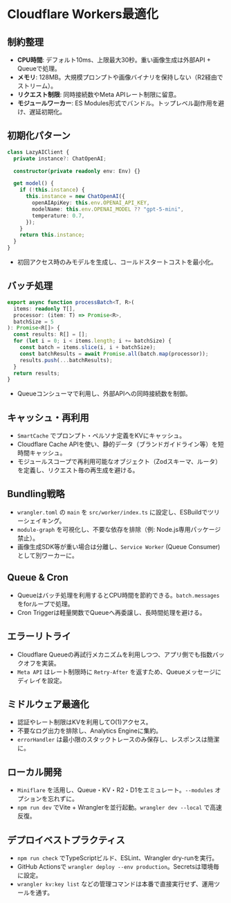 # Cloudflare Workers最適化

## 制約整理
- **CPU時間**: デフォルト10ms、上限最大30秒。重い画像生成は外部API + Queueで処理。
- **メモリ**: 128MB。大規模プロンプトや画像バイナリを保持しない（R2経由でストリーム）。
- **リクエスト制限**: 同時接続数やMeta APIレート制限に留意。
- **モジュールワーカー**: ES Modules形式でバンドル。トップレベル副作用を避け、遅延初期化。

## 初期化パターン
```ts
class LazyAIClient {
  private instance?: ChatOpenAI;

  constructor(private readonly env: Env) {}

  get model() {
    if (!this.instance) {
      this.instance = new ChatOpenAI({
        openAIApiKey: this.env.OPENAI_API_KEY,
        modelName: this.env.OPENAI_MODEL ?? "gpt-5-mini",
        temperature: 0.7,
      });
    }
    return this.instance;
  }
}
```
- 初回アクセス時のみモデルを生成し、コールドスタートコストを最小化。

## バッチ処理
```ts
export async function processBatch<T, R>(
  items: readonly T[],
  processor: (item: T) => Promise<R>,
  batchSize = 5
): Promise<R[]> {
  const results: R[] = [];
  for (let i = 0; i < items.length; i += batchSize) {
    const batch = items.slice(i, i + batchSize);
    const batchResults = await Promise.all(batch.map(processor));
    results.push(...batchResults);
  }
  return results;
}
```
- Queueコンシューマで利用し、外部APIへの同時接続数を制御。

## キャッシュ・再利用
- `SmartCache` でプロンプト・ペルソナ定義をKVにキャッシュ。
- Cloudflare Cache APIを使い、静的データ（ブランドガイドライン等）を短時間キャッシュ。
- モジュールスコープで再利用可能なオブジェクト（Zodスキーマ、ルータ）を定義し、リクエスト毎の再生成を避ける。

## Bundling戦略
- `wrangler.toml` の `main` を `src/worker/index.ts` に設定し、ESBuildでツリーシェイキング。
- `module-graph` を可視化し、不要な依存を排除（例: Node.js専用パッケージ禁止）。
- 画像生成SDK等が重い場合は分離し、`Service Worker` (Queue Consumer) として別ワーカーに。

## Queue & Cron
- Queueはバッチ処理を利用するとCPU時間を節約できる。`batch.messages` をforループで処理。
- Cron Triggerは軽量関数でQueueへ再委譲し、長時間処理を避ける。

## エラーリトライ
- Cloudflare Queueの再試行メカニズムを利用しつつ、アプリ側でも指数バックオフを実装。
- `Meta API` はレート制限時に `Retry-After` を返すため、Queueメッセージにディレイを設定。

## ミドルウェア最適化
- 認証やレート制限はKVを利用してO(1)アクセス。
- 不要なログ出力を排除し、Analytics Engineに集約。
- `errorHandler` は最小限のスタックトレースのみ保存し、レスポンスは簡潔に。

## ローカル開発
- `Miniflare` を活用し、Queue・KV・R2・D1をエミュレート。`--modules` オプションを忘れずに。
- `npm run dev` でVite + Wranglerを並行起動。`wrangler dev --local` で高速反復。

## デプロイベストプラクティス
- `npm run check` でTypeScriptビルド、ESLint、Wrangler dry-runを実行。
- GitHub Actionsで `wrangler deploy --env production`。Secretsは環境毎に設定。
- `wrangler kv:key list` などの管理コマンドは本番で直接実行せず、運用ツールを通す。
